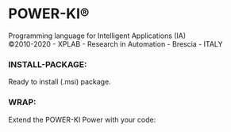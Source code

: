 # POWER-KI&reg;
Programming language for Intelligent Applications (IA)</br> 
&copy;2010-2020 - XPLAB - Research in Automation - Brescia - ITALY

<h3>INSTALL-PACKAGE:</h3>
Ready to install (.msi) package.

<h3>WRAP:</h3>
Extend the POWER-KI Power with your code:
